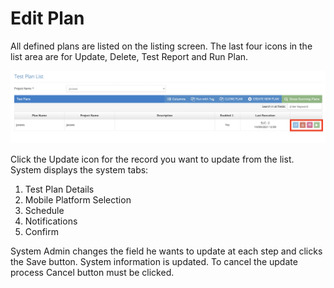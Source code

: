 # Edit Plan

All defined plans are listed on the listing screen. The last four icons in the list area are for Update, Delete, Test Report and Run Plan.&#x20;

&#x20;

![](<../../.gitbook/assets/Screen Shot 2021-12-08 at 17.14.38.png>)

Click the Update icon for the record you want to update from the list. System displays the system tabs:&#x20;

&#x20;

1. Test Plan Details&#x20;
2. Mobile Platform Selection&#x20;
3. Schedule&#x20;
4. Notifications&#x20;
5. Confirm&#x20;

&#x20;

System Admin changes the field he wants to update at each step and clicks the Save button. System information is updated. To cancel the update process Cancel button must be clicked.&#x20;
